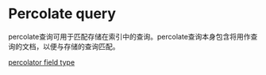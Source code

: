 # Percolate query

percolate查询可用于匹配存储在索引中的查询。percolate查询本身包含将用作查询的文档，以便与存储的查询匹配。

[percolator field type](https://www.elastic.co/guide/en/elasticsearch/reference/current/percolator.html)
